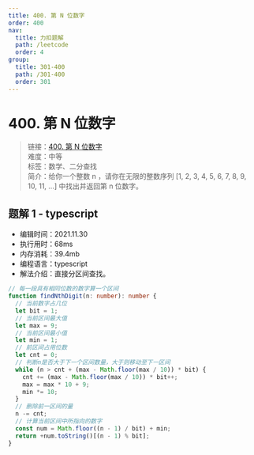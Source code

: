 ```yaml
---
title: 400. 第 N 位数字
order: 400
nav:
  title: 力扣题解
  path: /leetcode
  order: 4
group:
  title: 301-400
  path: /301-400
  order: 301
---
```


# 400. 第 N 位数字

> 链接：[400. 第 N 位数字](https://leetcode-cn.com/problems/nth-digit/)  
> 难度：中等  
> 标签：数学、二分查找  
> 简介：给你一个整数 n ，请你在无限的整数序列 [1, 2, 3, 4, 5, 6, 7, 8, 9, 10, 11, ...] 中找出并返回第 n 位数字。

## 题解 1 - typescript

- 编辑时间：2021.11.30
- 执行用时：68ms
- 内存消耗：39.4mb
- 编程语言：typescript
- 解法介绍：直接分区间查找。

```typescript
// 每一段具有相同位数的数字算一个区间
function findNthDigit(n: number): number {
  // 当前数字占几位
  let bit = 1;
  // 当前区间最大值
  let max = 9;
  // 当前区间最小值
  let min = 1;
  // 前区间占用位数
  let cnt = 0;
  // 判断n是否大于下一个区间数量，大于则移动至下一区间
  while (n > cnt + (max - Math.floor(max / 10)) * bit) {
    cnt += (max - Math.floor(max / 10)) * bit++;
    max = max * 10 + 9;
    min *= 10;
  }
  // 删除前一区间的量
  n -= cnt;
  // 计算当前区间中所指向的数字
  const num = Math.floor((n - 1) / bit) + min;
  return +num.toString()[(n - 1) % bit];
}
```
